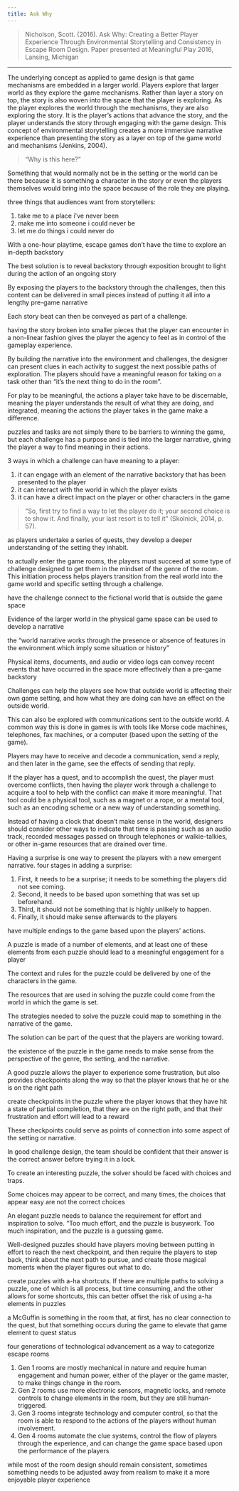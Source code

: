```yaml
---
title: Ask Why
---
```


> Nicholson, Scott. (2016). Ask Why: Creating a Better Player Experience Through Environmental Storytelling and Consistency in Escape Room Design. Paper presented at Meaningful Play 2016, Lansing, Michigan

---

The underlying concept as applied to game design is that game mechanisms are embedded in a larger world. Players explore that larger world as they explore the game mechanisms. Rather than layer a story on top, the story is also woven into the space that the player is exploring. As the player explores the world through the mechanisms, they are also exploring the story. It is the player’s actions that advance the story, and the player understands the story through engaging with the game design. This concept of environmental storytelling creates a more immersive narrative experience than presenting the story as a layer
on top of the game world and mechanisms (Jenkins, 2004). 

> “Why is this here?” 

Something that would normally not be in the setting or the world can be there because it is something a character in the story or even the players themselves would bring into the space because of the role they are playing.

three things that audiences want from storytellers:

1. take me to a place i've never been
2. make me into someone i could never be
3. let me do things i could never do

With a one-hour playtime, escape games don’t have the time to explore an in-depth backstory

The best solution is to reveal backstory through exposition brought to light during the action of an ongoing story

By exposing the players to the backstory through the challenges, then this content can be delivered in small pieces instead of putting it all into a lengthy pre-game narrative

Each story beat can then be conveyed as part of a challenge.

having the story broken into smaller pieces that the player can encounter in a non-linear fashion gives the player the agency to feel as in control of the gameplay experience.

By building the narrative into the environment and challenges, the designer can present clues in each activity to suggest the next possible paths of exploration. The players should have a meaningful reason for taking on a task other than “it’s the next thing to do in the room”.

For play to be meaningful, the actions a player take have to be discernable, meaning the player understands the result of what they are doing, and integrated, meaning the actions the player takes in the game make a difference. 

puzzles and tasks are not simply there to be barriers to winning the game, but each challenge has a purpose and is tied into the larger narrative, giving the player a way to find meaning in their actions.

3 ways in which a challenge can have meaning to a player: 

1. it can engage with an element of the narrative backstory that has been presented to the player
1. it can interact with the world in which the player exists 
1. it can have a direct impact on the player or other characters in the game

> “So, first try to find a way to let the player do it; your second choice is to show it. And finally, your last resort is to tell it” (Skolnick, 2014, p. 57).

as players undertake a series of quests, they develop a deeper understanding of the setting they inhabit.

to actually enter the game rooms, the players must succeed at
some type of challenge designed to get them in the mindset of the genre of the room. This initiation process helps players transition from the real world into the game world and specific setting through a challenge.

have the challenge connect to the fictional world that is outside the game space

Evidence of the larger world in the physical game space can be used to develop a narrative

the “world narrative works through the presence or absence of features in the environment which imply some situation or history”

Physical items, documents, and audio or video logs can convey recent events that have occurred in the space more effectively than a pre-game backstory 

Challenges can help the players see how that outside world is affecting their own game setting, and how what they are doing can have an effect on the outside world. 

This can also be explored with communications sent to the outside world. A common way this is done in games is with tools like Morse code machines, telephones, fax machines, or a computer (based upon the setting of the game).

Players may have to receive and decode a communication, send a reply, and then later in the game, see the effects of sending that reply.  

If the player has a quest, and to accomplish the quest, the
player must overcome conflicts, then having the player work through a challenge to acquire a tool to help with the conflict can make it more meaningful. That tool could be a physical tool, such as a magnet or a rope, or a mental tool, such as an encoding scheme or a new way of understanding something. 

Instead of having a clock that doesn’t make sense in the world, designers should consider other ways to indicate that time is passing such as an audio track, recorded messages passed on through telephones or walkie-talkies, or other in-game resources that are drained over time.

Having a surprise is one way to present the players with a new emergent narrative.
four stages in adding a surprise:

1. First, it needs to be a surprise; it needs to be something the players did not see coming. 
2. Second, it needs to be based upon something that was set up beforehand. 
3. Third, it should not be something that is highly unlikely to happen. 
4. Finally, it should make sense afterwards to the players

have multiple endings to the game based upon the players’ actions.

A puzzle is made of a number of elements, and at least one of these elements from each puzzle should lead to a meaningful engagement for a player

The context and rules for the puzzle could be delivered by one of the
characters in the game.

The resources that are used in solving the puzzle could
come from the world in which the game is set.

The strategies needed to solve the puzzle could map to something in the narrative of the game.

The solution can be part of the quest that the players are working toward. 

the existence of the puzzle in the game needs to make sense from the perspective of the genre, the setting, and the narrative.

A good puzzle allows the player to experience some frustration, but also provides checkpoints along the way so that the player knows that he or she is on the right path

create checkpoints in the puzzle where the player knows
that they have hit a state of partial completion, that they are on the right path, and that their frustration and effort will lead to a reward 

These checkpoints could serve as points of connection into some aspect of the setting or narrative.

In good challenge design, the team should be confident that their answer is the correct answer before trying it in a lock.

To create an interesting puzzle, the solver should be faced with choices and traps.

Some choices may appear to be correct, and many times, the choices that appear easy are not the correct choices 

An elegant puzzle needs to balance the requirement for effort and inspiration to solve. “Too much effort, and the puzzle is busywork. Too much inspiration, and the puzzle is a guessing game. 

Well-designed puzzles should have players moving between putting in effort to reach the next checkpoint, and then require the players to step back, think about the next path to pursue, and create those magical moments when the player figures out what to do.

create puzzles with a-ha shortcuts. If there are multiple paths to solving a puzzle, one of which is all process, but time consuming, and the other allows for some shortcuts, this can better offset the risk of using a-ha elements in puzzles

a McGuffin is something in the room that, at first, has no clear connection to the quest, but that something occurs during the game to elevate that game element to quest status

four generations of technological advancement as a way to categorize escape rooms

1. Gen 1 rooms are mostly mechanical in nature and require human engagement and human power, either of the player or the game master, to make things change in the room. 
2. Gen 2 rooms use more electronic sensors, magnetic locks, and remote controls to change elements in the room, but they are still human-triggered. 
3. Gen 3 rooms integrate technology and computer control, so that the room is able to respond to the actions of the players without human involvement. 
4. Gen 4 rooms automate the clue systems, control the flow of
players through the experience, and can change the game space based upon the performance of the players

while most of the room design should remain consistent, sometimes something needs to be adjusted away from realism to make it a more enjoyable player experience


